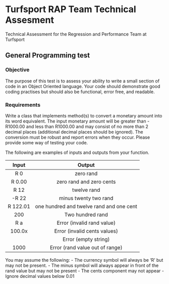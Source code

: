 # Turfsport RAP Team Technical Assesment
Technical Assessment for the Regression and Performance Team at Turfsport

## General Programming test

### Objective

The purpose of this test is to assess your ability to write a small section of code in an Object Oriented language. Your code should demonstrate good coding practises but should also be functional, error free, and readable.

### Requirements

Write a class that implements method(s) to convert a monetary amount into its word equivalent. The input monetary amount will be greater than -R1000.00 and less than R1000.00 and may consist of no more than 2 decimal places (additional decimal places should be ignored).  The conversion must be robust and report errors when they occur. 
Please provide some way of testing your code.

The following are examples of inputs and outputs from your function.

| Input     | Output
|:---------:|:-----------------------------------------:|
| R 0       | zero rand                                 |
| R 0.00    | zero rand and zero cents                  |
| R 12      | twelve rand                               |
| -R 22     | minus twenty two rand                     |
| R 122.01  | one hundred and twelve rand and one cent  |
| 200       | Two hundred rand                          |
| R a       | Error (invalid rand value)                |
| 100.0x    | Error (invalid cents values)              |
|           | Error (empty string)                      |
| 1000      | Error (rand value out of range)           |

You may assume the following:
    - The currency symbol will always be ‘R’ but may not be present.
    - The minus symbol will always appear in front of the rand value but may not be present
    - The cents component may not appear
    - Ignore decimal values below 0.01

